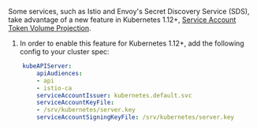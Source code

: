 Some services, such as Istio and Envoy's Secret Discovery Service (SDS), take advantage of a new feature in Kubernetes 1.12+, [Service Account Token Volume Projection](https://kubernetes.io/docs/tasks/configure-pod-container/configure-service-account/#service-account-token-volume-projection).


1. In order to enable this feature for Kubernetes 1.12+, add the following config to your cluster spec:

```yaml
    kubeAPIServer:
        apiAudiences:
        - api
        - istio-ca
        serviceAccountIssuer: kubernetes.default.svc
        serviceAccountKeyFile:
        - /srv/kubernetes/server.key
        serviceAccountSigningKeyFile: /srv/kubernetes/server.key
```
